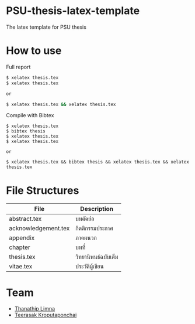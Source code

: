PSU-thesis-latex-template
=========================

The latex template for PSU thesis  

How to use
==========
Full report  

```sh
$ xelatex thesis.tex
$ xelatex thesis.tex

or

$ xelatex thesis.tex && xelatex thesis.tex
```

Compile with Bibtex
```
$ xelatex thesis.tex 
$ bibtex thesis
$ xelatex thesis.tex
$ xelatex thesis.tex

or

$ xelatex thesis.tex && bibtex thesis && xelatex thesis.tex && xelatex thesis.tex
```

File Structures
==============

|File|Description|
|---|---|
|abstract.tex|บทคัดย่อ|
|acknowledgement.tex|กิตติกรรมประกาศ|
|appendix|ภาคผนวก|
|chapter|บทที่|
|thesis.tex|วิทยานิพนธ์ฉบับเต็ม|
|vitae.tex|ประวัติผู้เขียน|



Team
====

* [Thanathip Limna](https://github.com/sdayu)
* [Teerasak Kroputaponchai](http://github.com/ibotdotout)

